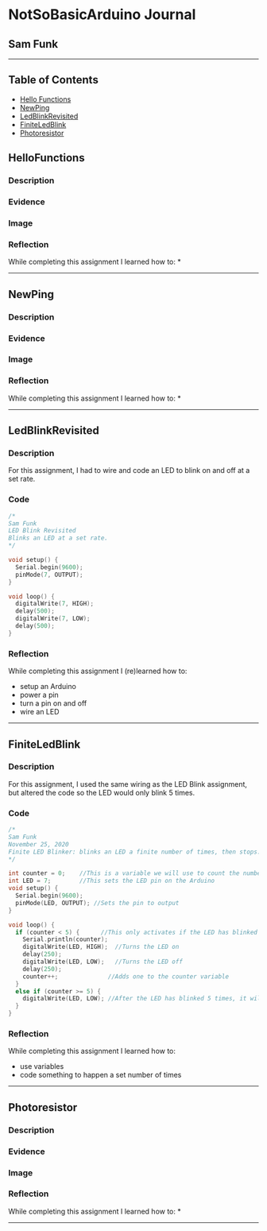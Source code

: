 # NotSoBasicArduino Journal

## Sam Funk

---
## Table of Contents
* [Hello Functions](#HelloFunctions)
* [NewPing](#NewPing)
* [LedBlinkRevisited](#LedBlinkRevisited)
* [FiniteLedBlink](#FiniteLedBlink)
* [Photoresistor](#Photoresistor)

## HelloFunctions

### Description



### Evidence



### Image



### Reflection

While completing this assignment I learned how to:
* 

---

## NewPing

### Description



### Evidence



### Image



### Reflection

While completing this assignment I learned how to:
* 

---

## LedBlinkRevisited

### Description

For this assignment, I had to wire and code an LED to blink on and off at a set rate.

### Code
```C++
/*
Sam Funk
LED Blink Revisited
Blinks an LED at a set rate.
*/

void setup() {
  Serial.begin(9600);
  pinMode(7, OUTPUT);
}

void loop() {
  digitalWrite(7, HIGH);
  delay(500);
  digitalWrite(7, LOW);
  delay(500);
}
```

### Reflection

While completing this assignment I (re)learned how to:
* setup an Arduino
* power a pin
* turn a pin on and off
* wire an LED

---

## FiniteLedBlink

### Description

For this assignment, I used the same wiring as the LED Blink assignment, but altered the code so the LED would only blink 5 times.

### Code
```C++
/*
Sam Funk
November 25, 2020
Finite LED Blinker: blinks an LED a finite number of times, then stops.
*/

int counter = 0;    //This is a variable we will use to count the number of times the LED blinks.
int LED = 7;        //This sets the LED pin on the Arduino
void setup() {
  Serial.begin(9600);
  pinMode(LED, OUTPUT); //Sets the pin to output
}

void loop() {
  if (counter < 5) {      //This only activates if the LED has blinked less than 5 times
    Serial.println(counter);
    digitalWrite(LED, HIGH);  //Turns the LED on
    delay(250);
    digitalWrite(LED, LOW);   //Turns the LED off
    delay(250);
    counter++;              //Adds one to the counter variable
  }
  else if (counter >= 5) {
    digitalWrite(LED, LOW); //After the LED has blinked 5 times, it will turn off
  }
}
```

### Reflection

While completing this assignment I learned how to:
* use variables
* code something to happen a set number of times

---

## Photoresistor

### Description



### Evidence



### Image



### Reflection

While completing this assignment I learned how to:
* 

---
